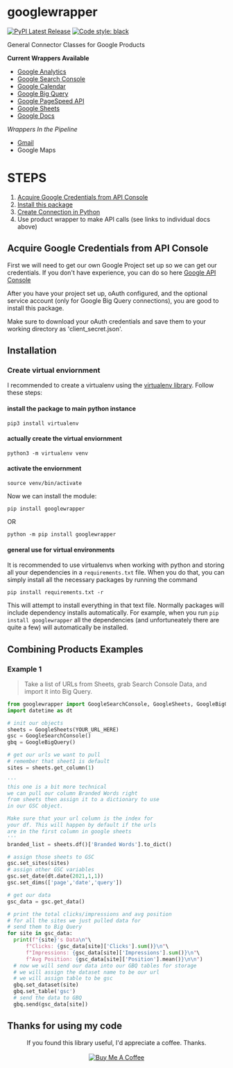 # googlewrapper

[![PyPI Latest Release](https://img.shields.io/pypi/v/googlewrapper.svg)](https://pypi.org/project/googlewrapper/)
[![Code style: black](https://img.shields.io/badge/code%20style-black-000000.svg)](https://github.com/psf/black)


General Connector Classes for Google Products 

__Current Wrappers Available__

 - <a href=https://github.com/jaceiverson/googlewrapper/blob/master/docs/Google%20Analytics.md>Google Analytics</a>
 - <a href=https://github.com/jaceiverson/googlewrapper/blob/master/docs/Google%20Search%20Console.md>Google Search Console</a>
 - <a href=https://github.com/jaceiverson/googlewrapper/blob/master/docs/Google%20Calendar.md>Google Calendar</a>
 - <a href=https://github.com/jaceiverson/googlewrapper/blob/master/docs/Google%20Big%20Query.md>Google Big Query</a>
 - <a href=https://github.com/jaceiverson/googlewrapper/blob/master/docs/Pagespeed%20Insights.md>Google PageSpeed API</a>
 - <a href=https://github.com/jaceiverson/googlewrapper/blob/master/docs/Google%20Sheets.md>Google Sheets</a>
 - <a href=https://github.com/jaceiverson/googlewrapper/blob/master/docs/Google%20Docs.md>Google Docs</a>

_Wrappers In the Pipeline_
- <a href=https://github.com/jaceiverson/googlewrapper/blob/master/docs/Gmail.md>Gmail</a>
- Google Maps  

# STEPS
 1) <a href=https://github.com/jaceiverson/googlewrapper#Acquire-Google-Credentials-from-API-Console>Acquire Google Credentials from API Console</a>
 2) <a href=https://github.com/jaceiverson/googlewrapper#installation>Install this package</a>
 3) <a href=https://github.com/jaceiverson/googlewrapper/blob/master/docs/Google%20Authentication.md>Create Connection in Python</a>
 4) Use product wrapper to make API calls (see links to individual docs above)

## Acquire Google Credentials from API Console
First we will need to get our own Google Project set up so we can get our credentials. If you don't have experience, you can do so here <a href=https://console.cloud.google.com/apis/dashboard>Google API Console</a>

After you have your project set up, oAuth configured, and the optional service account (only for Google Big Query connections), you are good to install this package.

Make sure to download your oAuth credentials and save them to your working directory as 'client_secret.json'.

## Installation
### Create virtual enviornment
I recommended to create a virtualenv using the <a href="https://pypi.org/project/virtualenv/" target="_blank">virtualenv library</a>. Follow these steps:

#### install the package to main python instance
```
pip3 install virtualenv
```
#### actually create the virtual enviornment
```
python3 -m virtualenv venv
```
#### activate the enviornment
```
source venv/bin/activate
```
Now we can install the module:
```
pip install googlewrapper
```
OR
```
python -m pip install googlewrapper
```
#### general use for virtual environments
It is recommended to use virtualenvs when working with python and storing all your dependencies in a `requirements.txt` file. When you do that, you can simply install all the necessary packages by running the command
```
pip install requirements.txt -r
```
This will attempt to install everything in that text file. Normally packages will include dependency installs automatically. For example, when you run `pip install googlewrapper` all the dependencies (and unfortuneately there are quite a few) will automatically be installed. 

## Combining Products Examples
### Example 1
> Take a list of URLs from Sheets, grab Search Console Data, and import it into Big Query.

```py
from googlewrapper import GoogleSearchConsole, GoogleSheets, GoogleBigQuery
import datetime as dt

# init our objects
sheets = GoogleSheets(YOUR_URL_HERE)
gsc = GoogleSearchConsole()
gbq = GoogleBigQuery()

# get our urls we want to pull
# remember that sheet1 is default
sites = sheets.get_column(1)

'''
this one is a bit more technical
we can pull our column Branded Words right 
from sheets then assign it to a dictionary to use
in our GSC object.

Make sure that your url column is the index for 
your df. This will happen by default if the urls
are in the first column in google sheets
'''
branded_list = sheets.df()['Branded Words'].to_dict()

# assign those sheets to GSC
gsc.set_sites(sites)
# assign other GSC variables
gsc.set_date(dt.date(2021,1,1))
gsc.set_dims(['page','date','query'])

# get our data
gsc_data = gsc.get_data()

# print the total clicks/impressions and avg position
# for all the sites we just pulled data for
# send them to Big Query
for site in gsc_data:
  print(f"{site}'s Data\n"\
      f"Clicks: {gsc_data[site]['Clicks'].sum()}\n"\
      f"Impressions: {gsc_data[site]['Impressions'].sum()}\n"\
      f"Avg Position: {gsc_data[site]['Position'].mean()}\n\n")
  # now we will send our data into our GBQ tables for storage
  # we will assign the dataset name to be our url
  # we will assign table to be gsc
  gbq.set_dataset(site)
  gbq.set_table('gsc')
  # send the data to GBQ
  gbq.send(gsc_data[site])
```

## Thanks for using my code
<p align="center">
If you found this library useful, I'd appreciate a coffee. Thanks.
<br>
<br>
<a href="https://www.buymeacoffee.com/jaceiverson" target="_blank"><img src="https://www.buymeacoffee.com/assets/img/custom_images/orange_img.png" alt="Buy Me A Coffee" style="height: auto !important;width: auto !important;" ></a>
</p>
